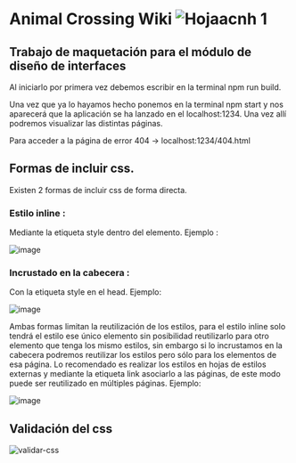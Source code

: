 # Animal Crossing Wiki ![Hojaacnh 1](https://user-images.githubusercontent.com/92334866/206874302-cefc3bfc-c3e3-4db1-81e3-c9e4687c8ce7.png)

## Trabajo de maquetación para el módulo de diseño de interfaces 
Al iniciarlo por primera vez debemos escribir en la terminal npm run build.

Una vez que ya lo hayamos hecho ponemos en la terminal npm start y nos aparecerá que la aplicación se ha lanzado en el localhost:1234.
Una vez allí podremos visualizar las distintas páginas.

Para acceder a la página de error 404 -> localhost:1234/404.html

## Formas de incluir css.
Existen 2 formas de incluir css de forma directa.
### Estilo inline :
Mediante la etiqueta style dentro del elemento. Ejemplo :

![image](https://user-images.githubusercontent.com/92334866/206875828-56c1ab7a-ffcb-4c48-aaa9-0e35a015a73c.png)

### Incrustado en la cabecera :
Con la etiqueta style en el head. Ejemplo:

![image](https://user-images.githubusercontent.com/92334866/206875862-16b4a2c2-071c-4920-aef8-abdfbce2ed4f.png)

Ambas formas limitan la reutilización de los estilos, para el estilo inline solo tendrá el estilo ese único elemento sin posibilidad reutilizarlo para otro elemento que tenga los mismo estilos, sin embargo si lo incrustamos en la cabecera podremos reutilizar los estilos pero sólo para los elementos de esa página.
Lo recomendado es realizar los estilos en hojas de estilos externas y mediante la etiqueta link asociarlo a las páginas, de este modo puede ser reutilizado en múltiples páginas. Ejemplo:

![image](https://user-images.githubusercontent.com/92334866/206923151-1de1741d-9121-4a4f-af27-fc103b752b67.png)

## Validación del css

![validar-css](https://user-images.githubusercontent.com/92334866/206923222-a6d455ae-39e8-4417-b3c6-e4a37df1f875.png)




















